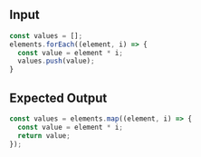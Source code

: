 
## Input
```javascript input
const values = [];
elements.forEach((element, i) => {
  const value = element * i;
  values.push(value);
}
```

## Expected Output
```javascript expected output
const values = elements.map((element, i) => {
  const value = element * i;
  return value;
});
```
